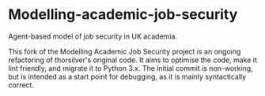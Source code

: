 # Modelling-academic-job-security
Agent-based model of job security in UK academia.

This fork of the Modelling Academic Job Security project is an ongoing refactoring of thorsilver's original code. It aims to optimise the code, make it lint friendly, and migrate it to Python 3.x. The initial commit is non-working, but is intended as a start point for debugging, as it is mainly syntactically correct.

